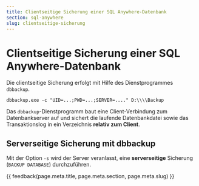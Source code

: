 ```yaml
---
title: Clientseitige Sicherung einer SQL Anywhere-Datenbank
section: sql-anywhere
slug: clientseitige-sicherung
---
```


# Clientseitige Sicherung einer SQL Anywhere-Datenbank


Die clientseitige Sicherung erfolgt mit Hilfe des Dienstprogrammes `dbbackup`.

```shell
dbbackup.exe -c "UID=...;PWD=...;SERVER=...." D:\\\\Backup
```

Das `dbbackup`-Dienstprogramm baut eine Client-Verbindung zum Datenbankserver auf und sichert die laufende Datenbankdatei sowie das Transaktionslog in ein Verzeichnis **relativ zum Client**.

## Serverseitige Sicherung mit dbbackup

Mit der Option `-s` wird der Server veranlasst, eine **serverseitige** Sicherung (`BACKUP DATABASE`) durchzuführen.


{{ feedback(page.meta.title, page.meta.section, page.meta.slug) }}
